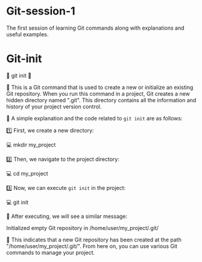# Git-session-1
The first session of learning Git commands along with explanations and useful examples.

# Git-init
🌟 git init 🌟

📝 This is a Git command that is used to create a new or initialize an existing Git repository. When you run this command in a project, Git creates a new hidden directory named ".git". This directory contains all the information and history of your project version control.

🔸 A simple explanation and the code related to `git init` are as follows:

1️⃣ First, we create a new directory:

   💻 mkdir my_project

2️⃣ Then, we navigate to the project directory:

   💻 cd my_project

3️⃣ Now, we can execute `git init` in the project:

   💻 git init

📜 After executing, we will see a similar message:

Initialized empty Git repository in /home/user/my_project/.git/

📌 This indicates that a new Git repository has been created at the path "/home/user/my_project/.git/". From here on, you can use various Git commands to manage your project.

